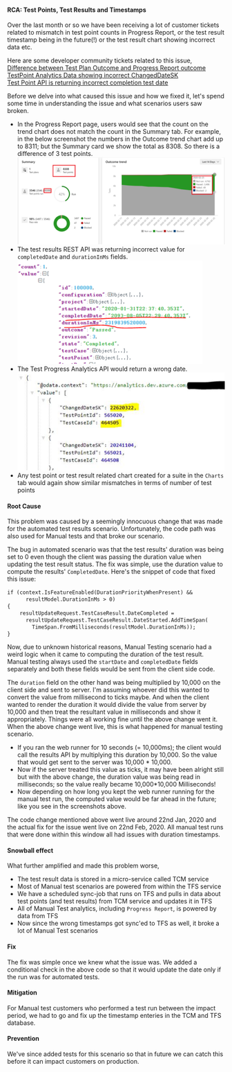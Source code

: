 #### RCA: Test Points, Test Results and Timestamps

Over the last month or so we have been receiving a lot of customer tickets related to mismatch in test point counts in Progress Report, or the test result timestamp being in the future(!) or the test result chart showing incorrect data etc.

Here are some developer community tickets related to this issue,  
[Difference between Test Plan Outcome and Progress Report outcome](https://developercommunity.visualstudio.com/content/problem/910841/difference-between-test-plan-outcome-and-progress.html)  
[TestPoint Analytics Data showing incorrect ChangedDateSK
](https://developercommunity.visualstudio.com/content/problem/937319/testpoint-analytics-data-showing-incorrect-changed.html)  
[Test Point API is returning incorrect completion test date
](https://developercommunity.visualstudio.com/content/problem/899262/test-point-api-is-returning-incorrect-completion-t.html)  

Before we delve into what caused this issue and how we fixed it, let's spend some time in understanding the issue and what scenarios users saw broken.

- In the Progress Report page, users would see that the count on the trend chart does not match the count in the Summary tab. For example, in the below screenshot the numbers in the Outcome trend chart add up to 8311; but the Summary card we show the total as 8308. So there is a difference of 3 test points.
![Progress report count mismatch](../images/progress-report-count-mismatch.png)  
- The test results REST API was returning incorrect value for ```completedDate``` and ```durationInMs``` fields.  
![Test result API incorrect completedDate](../images/test-result-incorrect-completed-date.png)
- The Test Progress Analytics API would return a wrong date.  
![Analytics API wrong date](../images/analytics-api-wrong-date.png)
- Any test point or test result related chart created for a suite in the ```Charts``` tab would again show similar mismatches in terms of number of test points

#### Root Cause
This problem was caused by a seemingly innocuous change that was made for the automated test results scenario. Unfortunately, the code path was also used for Manual tests and that broke our scenario.

The bug in automated scenario was that the test results' duration was being set to 0 even though the client was passing the duration value when updating the test result status. The fix was simple, use the duration value to compute the results' ```CompletedDate```. Here's the snippet of code that fixed this issue:
```
if (context.IsFeatureEnabled(DurationPriorityWhenPresent) && 
      resultModel.DurationInMs > 0)
{
    resultUpdateRequest.TestCaseResult.DateCompleted =
      resultUpdateRequest.TestCaseResult.DateStarted.AddTimeSpan(
        TimeSpan.FromMilliseconds(resultModel.DurationInMs));
}
```

Now, due to unknown historical reasons, Manual Testing scenario had a weird logic when it came to computing the duration of the test result. Manual testing always used the ```startDate``` and ```completedDate``` fields separately and both these fields would be sent from the client side code.  

The ```duration``` field on the other hand was being multiplied by 10,000 on the client side and sent to server. I'm assuming whoever did this wanted to convert the value from millisecond to ticks maybe. And when the client wanted to render the duration it would divide the value from server by 10,000 and then treat the resultant value in milliseconds and show it appropriately. Things were all working fine until the above change went it. When the above change went live, this is what happened for manual testing scenario.  
- If you ran the web runner for 10 seconds (= 10,000ms); the client would call the results API by multiplying this duration by 10,000. So the value that would get sent to the server was 10,000 * 10,000. 
- Now if the server treated this value as ticks, it may have been alright still but with the above change, the duration value was being read in milliseconds; so the value really became 10,000*10,000 Milliseconds!
- Now depending on how long you kept the web runner running for the manual test run, the computed value would be far ahead in the future; like you see in the screenshots above.  

The code change mentioned above went live around 22nd Jan, 2020 and the actual fix for the issue went live on 22nd Feb, 2020. All manual test runs that were done within this window all had issues with duration timestamps.

#### Snowball effect
What further amplified and made this problem worse,
- The test result data is stored in a micro-service called TCM service
- Most of Manual test scenarios are powered from within the TFS service
- We have a scheduled sync-job that runs on TFS and pulls in data about test points (and test results) from TCM service and updates it in TFS
- All of Manual Test analytics, including ```Progress Report```, is powered by data from TFS
- Now since the wrong timestamps got sync'ed to TFS as well, it broke a lot of Manual Test scenarios

#### Fix
The fix was simple once we knew what the issue was. We added a conditional check in the above code so that it would update the date only if the run was for automated tests.

#### Mitigation
For Manual test customers who performed a test run between the impact period, we had to go and fix up the timestamp enteries in the TCM and TFS database.

#### Prevention
We've since added tests for this scenario so that in future we can catch this before it can impact customers on production.

